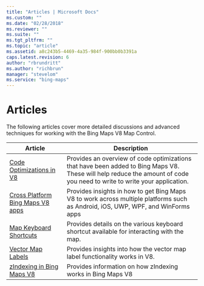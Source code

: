 ```yaml
---
title: "Articles | Microsoft Docs"
ms.custom: ""
ms.date: "02/28/2018"
ms.reviewer: ""
ms.suite: ""
ms.tgt_pltfrm: ""
ms.topic: "article"
ms.assetid: a8c243b5-4469-4a35-984f-900bb0b3391a
caps.latest.revision: 6
author: "rbrundritt"
ms.author: "richbrun"
manager: "stevelom"
ms.service: "bing-maps"
---
```

# Articles
The following articles cover more detailed discussions and advanced techniques for working with the Bing Maps V8 Map Control.

 Article                                                 | Description
---------------------------------------------------------|--------------------
[Code Optimizations in V8](code-optimizations-in-v8.md) | Provides an overview of code optimizations that have been added to Bing Maps V8. These will help reduce the amount of code you need to write to write your application.
[Cross Platform Bing Maps V8 apps](cross-platform-bing-maps-v8-apps.md) | Provides insights in how to get Bing Maps V8 to work across multiple platforms such as Android, iOS, UWP, WPF, and WinForms apps
 [Map Keyboard Shortcuts](map-keyboard-shortcuts.md) | Provides details on the various keyboard shortcut available for interacting with the map.
 [Vector Map Labels](vector-map-labels.md)           | Provides insights into how the vector map label functionality works in V8.
 [zIndexing in Bing Maps V8](zindexing-in-bing-maps-v8.md) | Provides information on how zIndexing works in Bing Maps V8